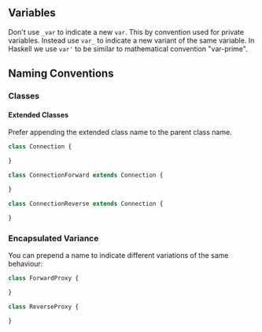 ## Variables

Don't use `_var` to indicate a new `var`. This by convention used for private variables. Instead use `var_` to indicate a new variant of the same variable. In Haskell we use `var'` to be similar to mathematical convention "var-prime".

## Naming Conventions

### Classes

#### Extended Classes

Prefer appending the extended class name to the parent class name.

```ts
class Connection {

}

class ConnectionForward extends Connection {

}

class ConnectionReverse extends Connection {

}
```

### Encapsulated Variance

You can prepend a name to indicate different variations of the same behaviour:

```ts
class ForwardProxy {

}

class ReverseProxy {

}
```